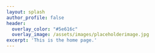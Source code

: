 ```yaml
---
layout: splash
author_profile: false
header:
  overlay_color: "#5e616c"
  overlay_image: /assets/images/placeholderimage.jpg
excerpt: 'This is the home page.'
---
```

